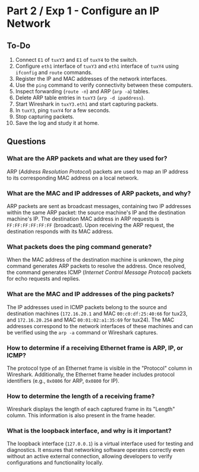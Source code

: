 # Part 2 / Exp 1 - Configure an IP Network

## To-Do

1. Connect `E1` of `tuxY3` and `E1` of `tuxY4` to the switch.  
2. Configure `eth1` interface of `tuxY3` and `eth1` interface of `tuxY4` using `ifconfig` and `route` commands.  
3. Register the IP and MAC addresses of the network interfaces.  
4. Use the `ping` command to verify connectivity between these computers.  
5. Inspect forwarding (`route -n`) and ARP (`arp -a`) tables.  
6. Delete ARP table entries in `tuxY3` (`arp -d ipaddress`).  
7. Start Wireshark in `tuxY3.eth1` and start capturing packets.  
8. In `tuxY3`, ping `tuxY4` for a few seconds.  
9. Stop capturing packets.  
10. Save the log and study it at home.  

## Questions

### What are the ARP packets and what are they used for?
ARP (*Address Resolution Protocol*) packets are used to map an IP address to its corresponding MAC address on a local network.

### What are the MAC and IP addresses of ARP packets, and why?
ARP packets are sent as broadcast messages, containing two IP addresses within the same ARP packet: the source machine's IP and the destination machine's IP. The destination MAC address in ARP requests is `FF:FF:FF:FF:FF:FF` (broadcast). Upon receiving the ARP request, the destination responds with its MAC address.

### What packets does the ping command generate?
When the MAC address of the destination machine is unknown, the *ping* command generates ARP packets to resolve the address. Once resolved, the command generates ICMP (*Internet Control Message Protocol*) packets for echo requests and replies.

### What are the MAC and IP addresses of the ping packets?
The IP addresses used in ICMP packets belong to the source and destination machines (`172.16.20.1` and MAC `00:c0:df:25:40:66` for tux23, and `172.16.20.254` and MAC `00:01:02:a1:35:69` for tux24). The MAC addresses correspond to the network interfaces of these machines and can be verified using the `arp -a` command or Wireshark captures.

### How to determine if a receiving Ethernet frame is ARP, IP, or ICMP?
The protocol type of an Ethernet frame is visible in the "Protocol" column in Wireshark. Additionally, the Ethernet frame header includes protocol identifiers (e.g., `0x0806` for ARP, `0x0800` for IP).

### How to determine the length of a receiving frame?
Wireshark displays the length of each captured frame in its "Length" column. This information is also present in the frame header.

### What is the loopback interface, and why is it important?
The loopback interface (`127.0.0.1`) is a virtual interface used for testing and diagnostics. It ensures that networking software operates correctly even without an active external connection, allowing developers to verify configurations and functionality locally.
